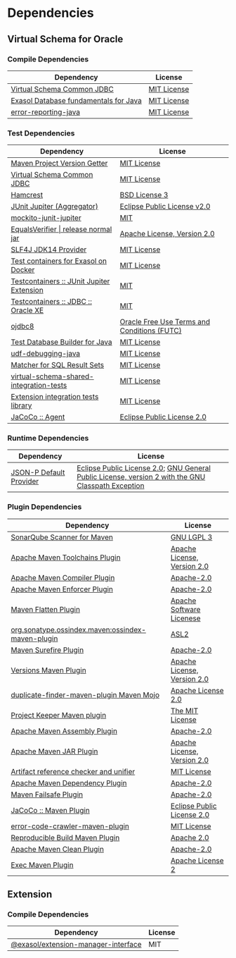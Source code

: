 <!-- @formatter:off -->
# Dependencies

## Virtual Schema for Oracle

### Compile Dependencies

| Dependency                                 | License          |
| ------------------------------------------ | ---------------- |
| [Virtual Schema Common JDBC][0]            | [MIT License][1] |
| [Exasol Database fundamentals for Java][2] | [MIT License][3] |
| [error-reporting-java][4]                  | [MIT License][5] |

### Test Dependencies

| Dependency                                      | License                                           |
| ----------------------------------------------- | ------------------------------------------------- |
| [Maven Project Version Getter][6]               | [MIT License][7]                                  |
| [Virtual Schema Common JDBC][0]                 | [MIT License][1]                                  |
| [Hamcrest][8]                                   | [BSD License 3][9]                                |
| [JUnit Jupiter (Aggregator)][10]                | [Eclipse Public License v2.0][11]                 |
| [mockito-junit-jupiter][12]                     | [MIT][13]                                         |
| [EqualsVerifier \| release normal jar][14]      | [Apache License, Version 2.0][15]                 |
| [SLF4J JDK14 Provider][16]                      | [MIT License][17]                                 |
| [Test containers for Exasol on Docker][18]      | [MIT License][19]                                 |
| [Testcontainers :: JUnit Jupiter Extension][20] | [MIT][21]                                         |
| [Testcontainers :: JDBC :: Oracle XE][20]       | [MIT][21]                                         |
| [ojdbc8][22]                                    | [Oracle Free Use Terms and Conditions (FUTC)][23] |
| [Test Database Builder for Java][24]            | [MIT License][25]                                 |
| [udf-debugging-java][26]                        | [MIT License][27]                                 |
| [Matcher for SQL Result Sets][28]               | [MIT License][29]                                 |
| [virtual-schema-shared-integration-tests][30]   | [MIT License][31]                                 |
| [Extension integration tests library][32]       | [MIT License][33]                                 |
| [JaCoCo :: Agent][34]                           | [Eclipse Public License 2.0][35]                  |

### Runtime Dependencies

| Dependency                    | License                                                                                                        |
| ----------------------------- | -------------------------------------------------------------------------------------------------------------- |
| [JSON-P Default Provider][36] | [Eclipse Public License 2.0][37]; [GNU General Public License, version 2 with the GNU Classpath Exception][38] |

### Plugin Dependencies

| Dependency                                              | License                           |
| ------------------------------------------------------- | --------------------------------- |
| [SonarQube Scanner for Maven][39]                       | [GNU LGPL 3][40]                  |
| [Apache Maven Toolchains Plugin][41]                    | [Apache License, Version 2.0][15] |
| [Apache Maven Compiler Plugin][42]                      | [Apache-2.0][15]                  |
| [Apache Maven Enforcer Plugin][43]                      | [Apache-2.0][15]                  |
| [Maven Flatten Plugin][44]                              | [Apache Software Licenese][15]    |
| [org.sonatype.ossindex.maven:ossindex-maven-plugin][45] | [ASL2][46]                        |
| [Maven Surefire Plugin][47]                             | [Apache-2.0][15]                  |
| [Versions Maven Plugin][48]                             | [Apache License, Version 2.0][15] |
| [duplicate-finder-maven-plugin Maven Mojo][49]          | [Apache License 2.0][50]          |
| [Project Keeper Maven plugin][51]                       | [The MIT License][52]             |
| [Apache Maven Assembly Plugin][53]                      | [Apache-2.0][15]                  |
| [Apache Maven JAR Plugin][54]                           | [Apache License, Version 2.0][15] |
| [Artifact reference checker and unifier][55]            | [MIT License][56]                 |
| [Apache Maven Dependency Plugin][57]                    | [Apache-2.0][15]                  |
| [Maven Failsafe Plugin][58]                             | [Apache-2.0][15]                  |
| [JaCoCo :: Maven Plugin][59]                            | [Eclipse Public License 2.0][35]  |
| [error-code-crawler-maven-plugin][60]                   | [MIT License][61]                 |
| [Reproducible Build Maven Plugin][62]                   | [Apache 2.0][46]                  |
| [Apache Maven Clean Plugin][63]                         | [Apache-2.0][15]                  |
| [Exec Maven Plugin][64]                                 | [Apache License 2][15]            |

## Extension

### Compile Dependencies

| Dependency                                | License |
| ----------------------------------------- | ------- |
| [@exasol/extension-manager-interface][65] | MIT     |

[0]: https://github.com/exasol/virtual-schema-common-jdbc/
[1]: https://github.com/exasol/virtual-schema-common-jdbc/blob/main/LICENSE
[2]: https://github.com/exasol/db-fundamentals-java/
[3]: https://github.com/exasol/db-fundamentals-java/blob/main/LICENSE
[4]: https://github.com/exasol/error-reporting-java/
[5]: https://github.com/exasol/error-reporting-java/blob/main/LICENSE
[6]: https://github.com/exasol/maven-project-version-getter/
[7]: https://github.com/exasol/maven-project-version-getter/blob/main/LICENSE
[8]: http://hamcrest.org/JavaHamcrest/
[9]: http://opensource.org/licenses/BSD-3-Clause
[10]: https://junit.org/junit5/
[11]: https://www.eclipse.org/legal/epl-v20.html
[12]: https://github.com/mockito/mockito
[13]: https://opensource.org/licenses/MIT
[14]: https://www.jqno.nl/equalsverifier
[15]: https://www.apache.org/licenses/LICENSE-2.0.txt
[16]: http://www.slf4j.org
[17]: http://www.opensource.org/licenses/mit-license.php
[18]: https://github.com/exasol/exasol-testcontainers/
[19]: https://github.com/exasol/exasol-testcontainers/blob/main/LICENSE
[20]: https://java.testcontainers.org
[21]: http://opensource.org/licenses/MIT
[22]: https://www.oracle.com/database/technologies/maven-central-guide.html
[23]: https://www.oracle.com/downloads/licenses/oracle-free-license.html
[24]: https://github.com/exasol/test-db-builder-java/
[25]: https://github.com/exasol/test-db-builder-java/blob/main/LICENSE
[26]: https://github.com/exasol/udf-debugging-java/
[27]: https://github.com/exasol/udf-debugging-java/blob/main/LICENSE
[28]: https://github.com/exasol/hamcrest-resultset-matcher/
[29]: https://github.com/exasol/hamcrest-resultset-matcher/blob/main/LICENSE
[30]: https://github.com/exasol/virtual-schema-shared-integration-tests/
[31]: https://github.com/exasol/virtual-schema-shared-integration-tests/blob/main/LICENSE
[32]: https://github.com/exasol/extension-manager/
[33]: https://github.com/exasol/extension-manager/blob/main/LICENSE
[34]: https://www.eclemma.org/jacoco/index.html
[35]: https://www.eclipse.org/legal/epl-2.0/
[36]: https://github.com/eclipse-ee4j/jsonp
[37]: https://projects.eclipse.org/license/epl-2.0
[38]: https://projects.eclipse.org/license/secondary-gpl-2.0-cp
[39]: http://sonarsource.github.io/sonar-scanner-maven/
[40]: http://www.gnu.org/licenses/lgpl.txt
[41]: https://maven.apache.org/plugins/maven-toolchains-plugin/
[42]: https://maven.apache.org/plugins/maven-compiler-plugin/
[43]: https://maven.apache.org/enforcer/maven-enforcer-plugin/
[44]: https://www.mojohaus.org/flatten-maven-plugin/
[45]: https://sonatype.github.io/ossindex-maven/maven-plugin/
[46]: http://www.apache.org/licenses/LICENSE-2.0.txt
[47]: https://maven.apache.org/surefire/maven-surefire-plugin/
[48]: https://www.mojohaus.org/versions/versions-maven-plugin/
[49]: https://basepom.github.io/duplicate-finder-maven-plugin
[50]: http://www.apache.org/licenses/LICENSE-2.0.html
[51]: https://github.com/exasol/project-keeper/
[52]: https://github.com/exasol/project-keeper/blob/main/LICENSE
[53]: https://maven.apache.org/plugins/maven-assembly-plugin/
[54]: https://maven.apache.org/plugins/maven-jar-plugin/
[55]: https://github.com/exasol/artifact-reference-checker-maven-plugin/
[56]: https://github.com/exasol/artifact-reference-checker-maven-plugin/blob/main/LICENSE
[57]: https://maven.apache.org/plugins/maven-dependency-plugin/
[58]: https://maven.apache.org/surefire/maven-failsafe-plugin/
[59]: https://www.jacoco.org/jacoco/trunk/doc/maven.html
[60]: https://github.com/exasol/error-code-crawler-maven-plugin/
[61]: https://github.com/exasol/error-code-crawler-maven-plugin/blob/main/LICENSE
[62]: http://zlika.github.io/reproducible-build-maven-plugin
[63]: https://maven.apache.org/plugins/maven-clean-plugin/
[64]: https://www.mojohaus.org/exec-maven-plugin
[65]: https://registry.npmjs.org/@exasol/extension-manager-interface/-/extension-manager-interface-0.4.1.tgz
